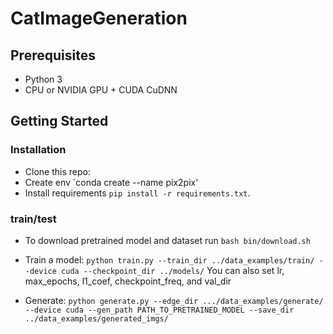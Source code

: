 # CatImageGeneration

## Prerequisites
- Python 3
- CPU or NVIDIA GPU + CUDA CuDNN

## Getting Started
### Installation

- Clone this repo:
- Create env `conda create --name pix2pix'
- Install requirements `pip install -r requirements.txt`.

### train/test
- To download pretrained model and dataset run `bash bin/download.sh`

- Train a model:
`python train.py --train_dir ../data_examples/train/ --device cuda --checkpoint_dir ../models/`
 You can also set lr, max_epochs, l1_coef, checkpoint_freq, and val_dir

- Generate:
`python generate.py --edge_dir .../data_examples/generate/ --device cuda --gen_path PATH_TO_PRETRAINED_MODEL --save_dir ../data_examples/generated_imgs/`

